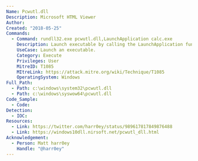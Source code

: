 ```yaml
---
Name: Pcwutl.dll
Description: Microsoft HTML Viewer
Author:
Created: "2018-05-25"
Commands:
  - Command: rundll32.exe pcwutl.dll,LaunchApplication calc.exe
    Description: Launch executable by calling the LaunchApplication function.
    UseCase: Launch an executable.
    Category: Execute
    Privileges: User
    MitreID: T1085
    MItreLink: https://attack.mitre.org/wiki/Technique/T1085
    OperatingSystem: Windows
Full_Path:
  - Path: c:\windows\system32\pcwutl.dll
  - Path: c:\windows\syswow64\pcwutl.dll
Code_Sample:
  - Code:
Detection:
  - IOC:
Resources:
  - Link: https://twitter.com/harr0ey/status/989617817849876488
  - Link: https://windows10dll.nirsoft.net/pcwutl_dll.html
Acknowledgement:
  - Person: Matt harr0ey
    Handle: "@harr0ey"
---
```

